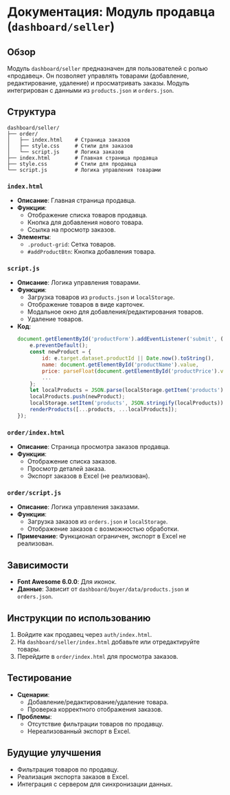 # Документация: Модуль продавца (`dashboard/seller`)

## Обзор

Модуль `dashboard/seller` предназначен для пользователей с ролью «продавец». Он позволяет управлять товарами (добавление, редактирование, удаление) и просматривать заказы. Модуль интегрирован с данными из `products.json` и `orders.json`.

## Структура

```
dashboard/seller/
├── order/
│   ├── index.html    # Страница заказов
│   ├── style.css     # Стили для заказов
│   └── script.js     # Логика заказов
├── index.html        # Главная страница продавца
├── style.css         # Стили для продавца
└── script.js         # Логика управления товарами
```

### `index.html`
- **Описание**: Главная страница продавца.
- **Функции**:
  - Отображение списка товаров продавца.
  - Кнопка для добавления нового товара.
  - Ссылка на просмотр заказов.
- **Элементы**:
  - `.product-grid`: Сетка товаров.
  - `#addProductBtn`: Кнопка добавления товара.

### `script.js`
- **Описание**: Логика управления товарами.
- **Функции**:
  - Загрузка товаров из `products.json` и `localStorage`.
  - Отображение товаров в виде карточек.
  - Модальное окно для добавления/редактирования товаров.
  - Удаление товаров.
- **Код**:
  ```javascript
  document.getElementById('productForm').addEventListener('submit', (e) => {
      e.preventDefault();
      const newProduct = {
          id: e.target.dataset.productId || Date.now().toString(),
          name: document.getElementById('productName').value,
          price: parseFloat(document.getElementById('productPrice').value),
          ...
      };
      let localProducts = JSON.parse(localStorage.getItem('products') || '[]');
      localProducts.push(newProduct);
      localStorage.setItem('products', JSON.stringify(localProducts));
      renderProducts([...products, ...localProducts]);
  });
  ```

### `order/index.html`
- **Описание**: Страница просмотра заказов продавца.
- **Функции**:
  - Отображение списка заказов.
  - Просмотр деталей заказа.
  - Экспорт заказов в Excel (не реализован).

### `order/script.js`
- **Описание**: Логика управления заказами.
- **Функции**:
  - Загрузка заказов из `orders.json` и `localStorage`.
  - Отображение заказов с возможностью обработки.
- **Примечание**: Функционал ограничен, экспорт в Excel не реализован.

## Зависимости

- **Font Awesome 6.0.0**: Для иконок.
- **Данные**: Зависит от `dashboard/buyer/data/products.json` и `orders.json`.

## Инструкции по использованию

1. Войдите как продавец через `auth/index.html`.
2. На `dashboard/seller/index.html` добавьте или отредактируйте товары.
3. Перейдите в `order/index.html` для просмотра заказов.

## Тестирование

- **Сценарии**:
  - Добавление/редактирование/удаление товара.
  - Проверка корректного отображения заказов.
- **Проблемы**:
  - Отсутствие фильтрации товаров по продавцу.
  - Нереализованный экспорт в Excel.

## Будущие улучшения

- Фильтрация товаров по продавцу.
- Реализация экспорта заказов в Excel.
- Интеграция с сервером для синхронизации данных.